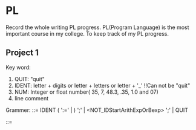 # PL
Record the whole writing PL progress. PL(Program Language) is the most important course in my college. 
To keep track of my PL progress.

## Project 1

Key word: 

1. QUIT: "quit"
2. IDENT: letter + digits  or  letter + letters  or  letter + '_'  !!Can not be "quit"
3. NUM:  Integer or float number( 35, 7, 48.3, .35, 1.0 and 07)
4. line comment


Grammer:
<command> ::= IDENT ( ':=' <ArithExp> | <IDlessArithExpOrBexp> ) ';'
                           | <NOT_IDStartArithExpOrBexp> ';'
                           | QUIT
                           
<IDlessArithExpOrBexp> ::=  

